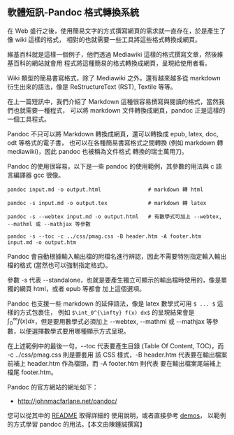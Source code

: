 ## 軟體短訊-Pandoc 格式轉換系統

在 Web 盛行之後，使用簡易文字的方式撰寫網頁的需求就一直存在，於是產生了像 wiki 這樣的格式，
相對的也就需要一些工具將這些格式轉換成網頁。

維基百科就是這樣一個例子，他們透過 Mediawiki 這樣的格式撰寫文章，然後維基百科的網站就會用
程式將這種簡易的格式轉換成網頁，呈現給使用者看。

Wiki 類型的簡易書寫格式，除了 Mediawiki 之外，還有越來越多從 markdown 衍生出來的語法，像是
ReStructureText (RST), Textile 等等。

在上一篇短訊中，我們介紹了 Markdown 這種很容易撰寫與閱讀的格式，當然我們也就需要一種程式，
可以將 markdown 文件轉換成網頁，pandoc 正是這樣的一個工具程式。

Pandoc 不只可以將 Markdown 轉換成網頁，還可以轉換成 epub, latex, doc, odt 等格式的電子書，
也可以在各種簡易書寫格式之間轉換 (例如 markdown 轉 mediawiki)，因此 pandoc 也被稱為文件格式
轉換的瑞士萬用刀。

Pandoc 的使用很容易，以下是一些 pandoc 的使用範例，其參數的用法與 c 語言編譯器 gcc 很像。

```
pandoc input.md -o output.html               # markdown 轉 html

pandoc -s input.md -o output.tex             # markdown 轉 latex

pandoc -s --webtex input.md -o output.html   # 有數學式可加上 --webtex, --mathml 或 --mathjax 等參數

pandoc -s --toc -c ../css/pmag.css -B header.htm -A footer.htm input.md -o output.htm
```

Pandoc 會自動根據輸入輸出檔的附檔名進行辨認，因此不需要特別指定輸入輸出檔的格式 (當然也可以強制指定格式)。

參數 -s 代表 --standalone，也就是要產生獨立可顯示的輸出檔時使用的，像是單獨的網頁 html，或者 epub 等都會
加上這個選項。

Pandoc 也支援一些 markdown 的延伸語法，像是 latex 數學式可用 `$ ... $` 這樣的方式包裹住，
例如 `$\int_0^{\infty} f(x) dx$` 的呈現結果會是 $\int_0^{\infty} f(x) dx$，但是要用數學式必須加上 
--webtex, --mathml 或 --mathjax 等參數，以便選擇數學式要用哪種顯示方式呈現。

在上述範例中的最後一句，--toc 代表要產生目錄 (Table Of Content, TOC)，而  -c ../css/pmag.css 則是要套用
該 CSS 樣式，-B header.htm 代表要在輸出檔案前補上 header.htm 作為檔頭，而 -A footer.htm 則代表
要在輸出檔案尾端補上檔尾 footer.htm。

Pandoc 的官方網站的網址如下：

* <http://johnmacfarlane.net/pandoc/>

您可以從其中的 [README](http://johnmacfarlane.net/pandoc/README.html) 取得詳細的
使用說明，或者直接參考 [demos](http://johnmacfarlane.net/pandoc/demos.html)，
以範例的方式學習 pandoc 的用法。【本文由陳鍾誠撰寫】

